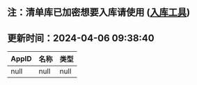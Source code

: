 ## 注：清单库已加密想要入库请使用 ([入库工具](https://github.com/BlankTMing/ManifestAutoUpdate/releases))

## 更新时间：2024-04-06 09:38:40
| AppID | 名称 | 类型  |
| :-------------------- | :----------------------------- | :----------- |
| null | null| null |

